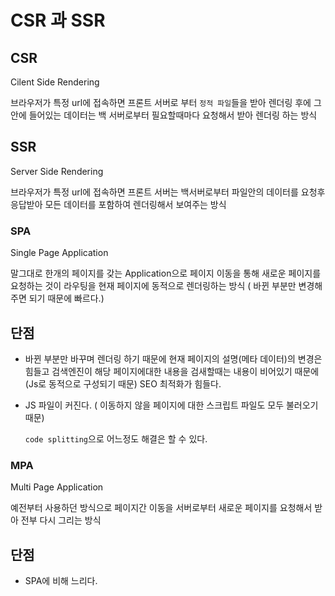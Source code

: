 # CSR 과 SSR

## CSR
Cilent Side Rendering

브라우저가 특정 url에 접속하면 프론트 서버로 부터 `정적 파일`들을 받아 렌더링 후에 그 안에 들어있는 데이터는 백 서버로부터 필요할때마다 요청해서 받아 렌더링 하는 방식

## SSR

Server Side Rendering

브라우저가 특정 url에 접속하면 프론트 서버는 백서버로부터 파일안의 데이터를 요청후 응답받아 모든 데이터를 포함하여 렌더링해서 보여주는 방식

### SPA

Single Page Application

말그대로 한개의 페이지를 갖는 Application으로 페이지 이동을 통해 새로운 페이지를 요청하는 것이 라우팅을 현재 페이지에 동적으로 렌더링하는 방식 ( 바뀐 부분만 변경해주면 되기 때문에 빠르다.)

## 단점

- 바뀐 부분만 바꾸며 렌더링 하기 때문에 현재 페이지의 설명(메타 데이터)의 변경은 힘들고 검색엔진이 해당 페이지에대한 내용을 검새할때는 내용이 비어있기 때문에(Js로 동적으로 구성되기 때문) SEO 최적화가 힘들다.

- JS 파일이 커진다. ( 이동하지 않을 페이지에 대한 스크립트 파일도 모두 불러오기 때문)

  `code splitting`으로 어느정도 해결은 할 수 있다.

### MPA

Multi Page Application

예전부터 사용하던 방식으로 페이지간 이동을 서버로부터 새로운 페이지를 요청해서 받아 전부 다시 그리는 방식

## 단점

- SPA에 비해 느리다.
